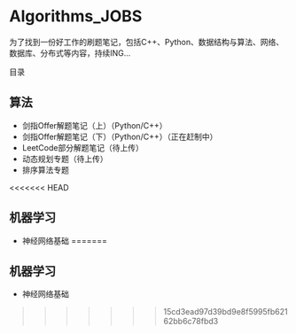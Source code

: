 # Algorithms_JOBS
为了找到一份好工作的刷题笔记，包括C++、Python、数据结构与算法、网络、数据库、分布式等内容，持续ING...

目录
## 算法
- 剑指Offer解题笔记（上）（Python/C++）
- 剑指Offer解题笔记（下）（Python/C++）（正在赶制中）
- LeetCode部分解题笔记（待上传）
- 动态规划专题（待上传）
- 排序算法专题

<<<<<<< HEAD


## 机器学习

- 神经网络基础
=======
## 机器学习
- 神经网络基础
>>>>>>> 15cd3ead97d39bd9e8f5995fb62162bb6c78fbd3
